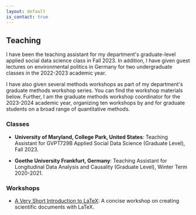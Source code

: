 ```yaml
---
layout: default
is_contact: true
---
```


## Teaching

I have been the teaching assistant for my department's graduate-level applied social data science class in Fall 2023. In addition, I have given guest lectures on environmental politics in Germany for two undergraduate classes in the 2022-2023 academic year.

I have also given several methods workshops as part of my department's graduate methods workshop series. You can find the workshop materials below. Further, I am the graduate methods workshop coordinator for the 2023-2024 academic year, organizing ten workshops by and for graduate students on a broad range of quantitative methods. 

### Classes

* **University of Maryland, College Park, United States**: Teaching Assistant for GVPT729B Applied Social Data Science (Graduate Level), Fall 2023. 

* **Goethe University Frankfurt, Germany**: Teaching Assistant for Longitudinal Data Analysis and Causality (Graduate Level), Winter Term 2020-2021. 

### Workshops

* [A Very Short Introduction to LaTeX](/latex): A concise workshop on creating scientific documents with LaTeX.
